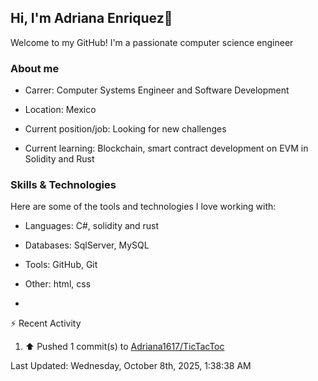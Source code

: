 ## Hi, I'm Adriana Enriquez👋

Welcome to my GitHub! I'm a passionate computer science engineer

### About me

* Carrer: Computer Systems Engineer and Software Development

* Location: Mexico

* Current position/job: Looking for new challenges

* Current learning: Blockchain, smart contract development on EVM in Solidity and Rust

### Skills & Technologies 

Here are some of the tools and technologies I love working with:

* ⁠Languages: C#, solidity and rust
  
* ⁠Databases: SqlServer, MySQL
  
* ⁠Tools: GitHub, Git
  
* ⁠Other: html, css

* 



⚡ Recent Activity

<!--RECENT_ACTIVITY:start-->
1. ⬆️ Pushed 1 commit(s) to [Adriana1617/TicTacToc](https://github.com/Adriana1617/TicTacToc)<br>
<!--RECENT_ACTIVITY:end-->

<!--RECENT_ACTIVITY:last_update-->
Last Updated: Wednesday, October 8th, 2025, 1:38:38 AM
<!--RECENT_ACTIVITY:last_update_end-->

